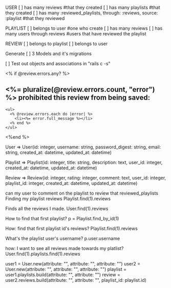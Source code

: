 USER
[ ] has many reviews #that they created
[ ] has many playlists #that they created 
[ ] has many :reviewed_playlists, through: :reviews, source: :playlist #that they reviewed

PLAYLIST
[ ] belongs to user #one who create 
[ ] has many reviews
[ ] has many users through reviews #users that have reviewed the playlist

REVIEW
[ ] belongs to playlist
[ ] belongs to user

Generate 
[ ] 3 Models and it's migrations

[ ] Test out objects and associations in "rails c -s"

<% if @review.errors.any? %>
  <div id="error_explanation">
    <h2><%= pluralize(@review.errors.count, "error") %> prohibited this review from being saved:</h2>

    <ul>
      <% @review.errors.each do |error| %>
        <li><%= error.full_message %></li>
      <% end %>
    </ul>
  </div>
  <%end %>

  
User  => User(id: integer, username: string, password_digest: string, email: string, created_at: datetime, updated_at: datetime) 

Playlist => Playlist(id: integer, title: string, description: text, user_id: integer, created_at: datetime, updated_at: datetime) 

Review => Review(id: integer, rating: integer, comment: text, user_id: integer, playlist_id: integer, created_at: datetime, updated_at: datetime) 

can my user to comment on the playlist to review that reviewed_playlists
Finding my playlist reviews
 Playlist.find(1).reviews
 <!--  Playlist Load (0.1ms)  SELECT "playlists".* FROM "playlists" WHERE "playlists"."id" = ? LIMIT ?  [["id", 1], ["LIMIT", 1]]
  Review Load (0.2ms)  SELECT "reviews".* FROM "reviews" WHERE "reviews"."playlist_id" = ? /* loading for inspect */ LIMIT ?  [["playlist_id", 1], ["LIMIT", 11]]
 => #<ActiveRecord::Associations::CollectionProxy [#<Review id: 1, rating: 4, comment: "a recommendation", user_id: 1, playlist_id: 1, created_at: "2021-02-10 06:47:02.415779000 +0000", updated_at: "2021-02-10 06:47:02.415779000 +0000">]> 
2.6.1 :088 >  -->
Finds all the reviews I made.
User.find(1).reviews
  <!-- User Load (0.1ms)  SELECT "users".* FROM "users" WHERE "users"."id" = ? LIMIT ?  [["id", 1], ["LIMIT", 1]]
  Review Load (0.2ms)  SELECT "reviews".* FROM "reviews" WHERE "reviews"."user_id" = ? /* loading for inspect */ LIMIT ?  [["user_id", 1], ["LIMIT", 11]]
 => #<ActiveRecord::Associations::CollectionProxy [#<Review id: 1, rating: 4, comment: "a recommendation", user_id: 1, playlist_id: 1, created_at: "2021-02-10 06:47:02.415779000 +0000", updated_at: "2021-02-10 06:47:02.415779000 +0000">]>  -->
How to find that first playlist?
p = Playlist.find_by_id(1)

How: find that first playlist id's reviews?
Playlist.find(1).reviews
  <!-- Playlist Load (0.1ms)  SELECT "playlists".* FROM "playlists" WHERE "playlists"."id" = ? LIMIT ?  [["id", 1], ["LIMIT", 1]]
  Review Load (0.3ms)  SELECT "reviews".* FROM "reviews" WHERE "reviews"."playlist_id" = ? /* loading for inspect */ LIMIT ?  [["playlist_id", 1], ["LIMIT", 11]]
 => #<ActiveRecord::Associations::CollectionProxy [#<Review id: 1, rating: 4, comment: "a recommendation", user_id: 1, playlist_id: 1, created_at: "2021-02-10 06:47:02.415779000 +0000", updated_at: "2021-02-10 06:47:02.415779000 +0000">]> 
2.6.1 :138 >  -->

What's the playlist user's username?
p.user.username 
  <!-- User Load (2.5ms)  SELECT "users".* FROM "users" WHERE "users"."id" = ? LIMIT ?  [["id", 1], ["LIMIT", 1]]
 => "Yuri"  -->
how: I want to see all reviews made towards my platlist?
User.find(1).playlists.find(1).reviews
 <!-- => #<ActiveRecord::Associations::CollectionProxy [#<Review id: 1, rating: 4, comment: "a recommendation", user_id: 1, playlist_id: 1, created_at: "2021-02-10 06:4 -->


 user1 = User.new(attribute: "", attribute: "", attribute: "")
user2 = User.new(attribute: "", attribute: "", attribute: "")
playlist = user1.playlists.build(attribute: "", attribute: "")
review = user2.reviews.build(attribute: "", attribute: "", playlist_id: playlist.id)

<!-- 2.6.1 :023 > user1
 => #<User id: 1, username: "Dom", password_digest: [FILTERED], email: "dom@test.com", created_at: "2021-02-10 16:53:09.382518000 +0000", updated_at: "2021-02-10 16:53:09.382518000 +0000"> 
2.6.1 :024 > user2
 => #<User id: 2, username: "Marcy", password_digest: [FILTERED], email: "marcy@test.com", created_at: "2021-02-10 16:53:27.158590000 +0000", updated_at: "2021-02-10 16:53:27.158590000 +0000"> 
2.6.1 :025 > playlist
 => #<Playlist id: 1, title: "Dom's Playlist", description: "Always Fun", user_id: 1, created_at: "2021-02-10 16:53:09.540287000 +0000", updated_at: "2021-02-10 16:53:09.540287000 +0000"> 
2.6.1 :026 > review
 => #<Review id: 1, rating: 4, comment: "amazing playlist", user_id: 2, playlist_id: 1, created_at: "2021-02-10 17:01:52.764977000 +0000", updated_at: "2021-02-10 17:01:52.764977000 +0000"> 
2.6.1 :027 > user1.reviewed_playlists
  Playlist Load (1.7ms)  SELECT "playlists".* FROM "playlists" INNER JOIN "reviews" ON "playlists"."id" = "reviews"."playlist_id" WHERE "reviews"."user_id" = ? /* loading for inspect */ LIMIT ?  [["user_id", 1], ["LIMIT", 11]]
 => #<ActiveRecord::Associations::CollectionProxy []> 
2.6.1 :028 > user2.reviewed_playlists
  Playlist Load (0.4ms)  SELECT "playlists".* FROM "playlists" INNER JOIN "reviews" ON "playlists"."id" = "reviews"."playlist_id" WHERE "reviews"."user_id" = ? /* loading for inspect */ LIMIT ?  [["user_id", 2], ["LIMIT", 11]]
 => #<ActiveRecord::Associations::CollectionProxy [#<Playlist id: 1, title: "Dom's Playlist", description: "Always Fun", user_id: 1, created_at: "2021-02-10 16:53:09.540287000 +0000", updated_at: "2021-02-10 16:53:09.540287000 +0000">]> 
2.6.1 :029 >  -->

<!-- 2.6.1 :026 > review
 => #<Review id: 1, rating: 4, comment: "amazing playlist", user_id: 2, playlist_id: 1, created_at: "2021-02-10 17:01:52.764977000 +0000", updated_at: "2021-02-10 17:01:52.764977000 +0000"> 
2.6.1 :027 > user1.reviewed_playlists
  Playlist Load (1.7ms)  SELECT "playlists".* FROM "playlists" INNER JOIN "reviews" ON "playlists"."id" = "reviews"."playlist_id" WHERE "reviews"."user_id" = ? /* loading for inspect */ LIMIT ?  [["user_id", 1], ["LIMIT", 11]]
 => #<ActiveRecord::Associations::CollectionProxy []> 
2.6.1 :028 > user2.reviewed_playlists
  Playlist Load (0.4ms)  SELECT "playlists".* FROM "playlists" INNER JOIN "reviews" ON "playlists"."id" = "reviews"."playlist_id" WHERE "reviews"."user_id" = ? /* loading for inspect */ LIMIT ?  [["user_id", 2], ["LIMIT", 11]]
 => #<ActiveRecord::Associations::CollectionProxy [#<Playlist id: 1, title: "Dom's Playlist", description: "Always Fun", user_id: 1, created_at: "2021-02-10 16:53:09.540287000 +0000", updated_at: "2021-02-10 16:53:09.540287000 +0000">]> 
2.6.1 :029 > user1.playlists
  Playlist Load (1.7ms)  SELECT "playlists".* FROM "playlists" WHERE "playlists"."user_id" = ? /* loading for inspect */ LIMIT ?  [["user_id", 1], ["LIMIT", 11]]
 => #<ActiveRecord::Associations::CollectionProxy [#<Playlist id: 1, title: "Dom's Playlist", description: "Always Fun", user_id: 1, created_at: "2021-02-10 16:53:09.540287000 +0000", updated_at: "2021-02-10 16:53:09.540287000 +0000">]> 
2.6.1 :030 > user2.playlists
  Playlist Load (0.2ms)  SELECT "playlists".* FROM "playlists" WHERE "playlists"."user_id" = ? /* loading for inspect */ LIMIT ?  [["user_id", 2], ["LIMIT", 11]]
 => #<ActiveRecord::Associations::CollectionProxy []> 
2.6.1 :031 > user2.reviews
  Review Load (2.0ms)  SELECT "reviews".* FROM "reviews" WHERE "reviews"."user_id" = ? /* loading for inspect */ LIMIT ?  [["user_id", 2], ["LIMIT", 11]]
 => #<ActiveRecord::Associations::CollectionProxy [#<Review id: 1, rating: 4, comment: "amazing playlist", user_id: 2, playlist_id: 1, created_at: "2021-02-10 17:01:52.764977000 +0000", updated_at: "2021-02-10 17:01:52.764977000 +0000">]> 
2.6.1 :032 > user1.reviews
  Review Load (0.2ms)  SELECT "reviews".* FROM "reviews" WHERE "reviews"."user_id" = ? /* loading for inspect */ LIMIT ?  [["user_id", 1], ["LIMIT", 11]]
 => #<ActiveRecord::Associations::CollectionProxy []> 
2.6.1 :033 > review
 => #<Review id: 1, rating: 4, comment: "amazing playlist", user_id: 2, playlist_id: 1, created_at: "2021-02-10 17:01:52.764977000 +0000", updated_at: "2021-02-10 17:01:52.764977000 +0000"> 
2.6.1 :034 >  -->